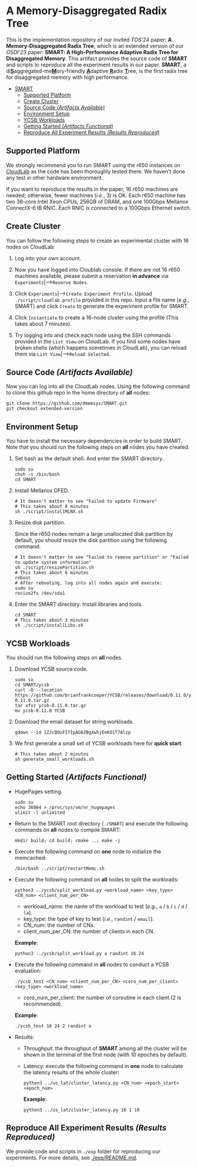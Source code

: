 # A Memory-Disaggregated Radix Tree

This is the implementation repository of our invited *TOS'24* paper: **A Memory-Disaggregated Radix Tree**,
which is an extended version of our *OSDI'23* paper: **SMART: A High-Performance Adaptive Radix Tree for Disaggregated Memory**.
This artifact provides the source code of **SMART** and scripts to reproduce all the experiment results in our paper.
**SMART**, a di<u>**S**</u>aggregated-me<u>**M**</u>ory-friendly <u>**A**</u>daptive <u>**R**</u>adix <u>**T**</u>ree, is the first radix tree for disaggregated memory with high performance.


- [SMART](#smart-a-high-performance-adaptive-radix-tree-for-disaggregated-memory)
  * [Supported Platform](#supported-platform)
  * [Create Cluster](#create-cluster)
  * [Source Code *(Artifacts Available)*](#source-code-artifacts-available)
  * [Environment Setup](#environment-setup)
  * [YCSB Workloads](#ycsb-workloads)
  * [Getting Started *(Artifacts Functional)*](#getting-started-artifacts-functional)
  * [Reproduce All Experiment Results *(Results Reproduced)*](#reproduce-all-experiment-results-results-reproduced)


## Supported Platform
We strongly recommend you to run SMART using the r650 instances on [CloudLab](https://www.cloudlab.us/) as the code has been thoroughly tested there.
We haven't done any test in other hardware environment.

If you want to reproduce the results in the paper, 16 r650 machines are needed; otherwise, fewer machines (*i.e.*, 3) is OK.
Each r650 machine has two 36-core Intel Xeon CPUs, 256GB of DRAM, and one 100Gbps Mellanox ConnectX-6 IB RNIC. Each RNIC is connected to a 100Gbps Ethernet switch.


## Create Cluster

You can follow the following steps to create an experimental cluster with 16 nodes on CloudLab:

1) Log into your own account.

2) Now you have logged into Cloublab console. If there are not 16 r650 machines available, please submit a reservation **in advance** via `Experiments`|-->`Reserve Nodes`.

3) Click `Experiments`|-->`Create Experiment Profile`. Upload `./script/cloudlab.profile` provided in this repo.
Input a file name (*e.g.*, SMART) and click `Create` to generate the experiment profile for SMART.

4) Click `Instantiate` to create a 16-node cluster using the profile (This takes about 7 minutes).

5) Try logging into and check each node using the SSH commands provided in the `List View` on CloudLab. If you find some nodes have broken shells (which happens sometimes in CloudLab), you can reload them via `List View`|-->`Reload Selected`.


## Source Code *(Artifacts Available)*
Now you can log into all the CloudLab nodes. Using the following command to clone this github repo in the home directory of **all** nodes:
```shell
git clone https://github.com/dmemsys/SMART.git
git checkout extended-version
```


## Environment Setup

You have to install the necessary dependencies in order to build SMART.
Note that you should run the following steps on **all** nodes you have created.

1) Set bash as the default shell. And enter the SMART directory.
    ```shell
    sudo su
    chsh -s /bin/bash
    cd SMART
    ```

2) Install Mellanox OFED.
    ```shell
    # It doesn't matter to see "Failed to update Firmware"
    # This takes about 8 minutes
    sh ./script/installMLNX.sh
    ```

3) Resize disk partition.

    Since the r650 nodes remain a large unallocated disk partition by default, you should resize the disk partition using the following command:
    ```shell
    # It doesn't matter to see "Failed to remove partition" or "Failed to update system information"
    sh ./script/resizePartition.sh
    # This takes about 6 minutes
    reboot
    # After rebooting, log into all nodes again and execute:
    sudo su
    resize2fs /dev/sda1
    ```

4) Enter the SMART directory. Install libraries and tools.
    ```shell
    cd SMART
    # This takes about 3 minutes
    sh ./script/installLibs.sh
    ```


## YCSB Workloads

You should run the following steps on **all** nodes.

1) Download YCSB source code.
    ```shell
    sudo su
    cd SMART/ycsb
    curl -O --location https://github.com/brianfrankcooper/YCSB/releases/download/0.11.0/ycsb-0.11.0.tar.gz
    tar xfvz ycsb-0.11.0.tar.gz
    mv ycsb-0.11.0 YCSB
    ```
2) Download the email dataset for string workloads.
    ```shell
    gdown --id 1ZJcQOuFI7IpAG6ZBgXwhjEeKO1T7Alzp
    ```

3) We first generate a small set of YCSB workloads here for **quick start**.
    ```shell
    # This takes about 2 minutes
    sh generate_small_workloads.sh
    ```


## Getting Started *(Artifacts Functional)*

* HugePages setting.
    ```shell
    sudo su
    echo 36864 > /proc/sys/vm/nr_hugepages
    ulimit -l unlimited
    ```

* Return to the SMART root directory (`./SMART`) and execute the following commands on **all** nodes to compile SMART:
    ```shell
    mkdir build; cd build; cmake ..; make -j
    ```

* Execute the following command on **one** node to initialize the memcached:
    ```shell
    /bin/bash ../script/restartMemc.sh
    ```

* Execute the following command on **all** nodes to split the workloads:
    ```shell
    python3 ../ycsb/split_workload.py <workload_name> <key_type> <CN_num> <client_num_per_CN>
    ```
    * workload_name: the name of the workload to test (*e.g.*, `a` / `b` / `c` / `d` / `la`).
    * key_type: the type of key to test (*i.e.*, `randint` / `email`).
    * CN_num: the number of CNs.
    * client_num_per_CN: the number of clients in each CN.

    **Example**:
    ```shell
    python3 ../ycsb/split_workload.py a randint 16 24
    ```

* Execute the following command in **all** nodes to conduct a YCSB evaluation:
    ```shell
    ./ycsb_test <CN_num> <client_num_per_CN> <coro_num_per_client> <key_type> <workload_name>
    ```
    * coro_num_per_client: the number of coroutine in each client (2 is recommended).

    **Example**:
    ```shell
    ./ycsb_test 16 24 2 randint a
    ```

* Results:
    * Throughput: the throughput of **SMART** among all the cluster will be shown in the terminal of the first node (with 10 epoches by default).
    * Latency: execute the following command in **one** node to calculate the latency results of the whole cluster:
        ```shell
        python3 ../us_lat/cluster_latency.py <CN_num> <epoch_start> <epoch_num>
        ```

        **Example**:
        ```shell
        python3 ../us_lat/cluster_latency.py 16 1 10
        ```

## Reproduce All Experiment Results *(Results Reproduced)*
We provide code and scripts in `./exp` folder for reproducing our experiments. For more details, see [./exp/README.md](./exp).

